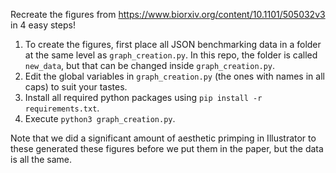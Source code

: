 Recreate the figures from https://www.biorxiv.org/content/10.1101/505032v3 in 4 easy steps!

1) To create the figures, first place all JSON benchmarking data in a folder at the same level as `graph_creation.py`. In this repo, the folder is called `new_data`, but that can be changed inside `graph_creation.py`.
2) Edit the global variables in `graph_creation.py` (the ones with names in all caps) to suit your tastes.
3) Install all required python packages using `pip install -r requirements.txt`.
4) Execute `python3 graph_creation.py`.

Note that we did a significant amount of aesthetic primping in Illustrator to these generated these figures before we put them in the paper, but the data is all the same.
